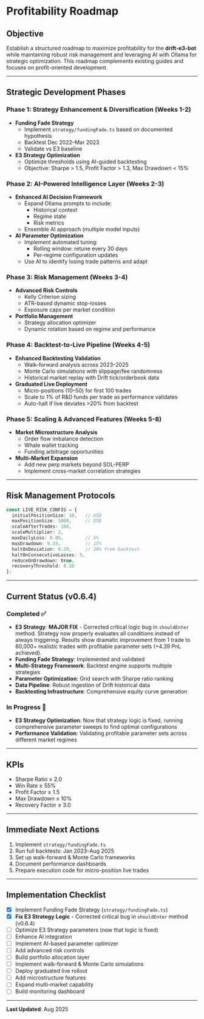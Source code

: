 # Profitability Roadmap

## Objective
Establish a structured roadmap to maximize profitability for the **drift-e3-bot** while maintaining robust risk management and leveraging AI with Ollama for strategic optimization. This roadmap complements existing guides and focuses on profit-oriented development.

---

## Strategic Development Phases

### Phase 1: Strategy Enhancement & Diversification (Weeks 1-2)
- **Funding Fade Strategy**
  - Implement `strategy/fundingFade.ts` based on documented hypothesis
  - Backtest Dec 2022–Mar 2023
  - Validate vs E3 baseline
- **E3 Strategy Optimization**
  - Optimize thresholds using AI-guided backtesting
  - Objective: Sharpe > 1.5, Profit Factor > 1.3, Max Drawdown < 15%

### Phase 2: AI-Powered Intelligence Layer (Weeks 2-3)
- **Enhanced AI Decision Framework**
  - Expand Ollama prompts to include:
    - Historical context
    - Regime state
    - Risk metrics
  - Ensemble AI approach (multiple model inputs)
- **AI Parameter Optimization**
  - Implement automated tuning:
    - Rolling window: retune every 30 days
    - Per-regime configuration updates
  - Use AI to identify losing trade patterns and adapt

### Phase 3: Risk Management (Weeks 3-4)
- **Advanced Risk Controls**
  - Kelly Criterion sizing
  - ATR-based dynamic stop-losses
  - Exposure caps per market condition
- **Portfolio Management**
  - Strategy allocation optimizer
  - Dynamic rotation based on regime and performance

### Phase 4: Backtest-to-Live Pipeline (Weeks 4-5)
- **Enhanced Backtesting Validation**
  - Walk-forward analysis across 2023–2025
  - Monte Carlo simulations with slippage/fee randomness
  - Historical market replay with Drift tick/orderbook data
- **Graduated Live Deployment**
  - Micro-positions ($10–$50) for first 100 trades
  - Scale to 1% of R&D funds per trade as performance validates
  - Auto-halt if live deviates >20% from backtest

### Phase 5: Scaling & Advanced Features (Weeks 5-8)
- **Market Microstructure Analysis**
  - Order flow imbalance detection
  - Whale wallet tracking
  - Funding arbitrage opportunities
- **Multi-Market Expansion**
  - Add new perp markets beyond SOL-PERP
  - Implement cross-market correlation strategies

---

## Risk Management Protocols

```ts
const LIVE_RISK_CONFIG = {
  initialPositionSize: 10,   // USD
  maxPositionSize: 1000,     // USD
  scaleAfterTrades: 100,
  scaleMultiplier: 2,
  maxDailyLoss: 0.05,        // 5%
  maxDrawdown: 0.15,         // 15%
  haltOnDeviation: 0.20,     // 20% from backtest
  haltOnConsecutiveLosses: 5,
  reduceOnDrawdown: true,
  recoveryThreshold: 0.10
};
```

---

## Current Status (v0.6.4)

### Completed ✅
- **E3 Strategy**: **MAJOR FIX** - Corrected critical logic bug in `shouldEnter` method. Strategy now properly evaluates all conditions instead of always triggering. Results show dramatic improvement from 1 trade to 60,000+ realistic trades with profitable parameter sets (+4.39 PnL achieved).
- **Funding Fade Strategy**: Implemented and validated
- **Multi-Strategy Framework**: Backtest engine supports multiple strategies
- **Parameter Optimization**: Grid search with Sharpe ratio ranking
- **Data Pipeline**: Robust ingestion of Drift historical data
- **Backtesting Infrastructure**: Comprehensive equity curve generation

### In Progress 🔄
- **E3 Strategy Optimization**: Now that strategy logic is fixed, running comprehensive parameter sweeps to find optimal configurations
- **Performance Validation**: Validating profitable parameter sets across different market regimes

---

## KPIs
- Sharpe Ratio ≥ 2.0
- Win Rate ≥ 55%
- Profit Factor ≥ 1.5
- Max Drawdown ≤ 10%
- Recovery Factor ≥ 3.0

---

## Immediate Next Actions
1. Implement `strategy/fundingFade.ts`
2. Run full backtests: Jan 2023–Aug 2025
3. Set up walk-forward & Monte Carlo frameworks
4. Document performance dashboards
5. Prepare execution code for micro-position live trades

---

## Implementation Checklist
- [x] Implement Funding Fade Strategy (`strategy/fundingFade.ts`)
- [x] **Fix E3 Strategy Logic** - Corrected critical bug in `shouldEnter` method (v0.6.4)
- [ ] Optimize E3 Strategy parameters (now that logic is fixed)
- [ ] Enhance AI integration
- [ ] Implement AI-based parameter optimizer
- [ ] Add advanced risk controls
- [ ] Build portfolio allocation layer
- [ ] Implement walk-forward & Monte Carlo simulations
- [ ] Deploy graduated live rollout
- [ ] Add microstructure features
- [ ] Expand multi-market capability
- [ ] Build monitoring dashboard

---

**Last Updated**: Aug 2025
